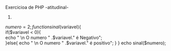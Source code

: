 Exercicioa de PHP -atitudinal-

1)                                                                                          
 $numero=2;     
 function sinal($variavel){  
    if($variavel < 0){  
   echo " \n O numero " .$variavel." é Negativo";    
    }else{
    echo " \n O numero " .$variavel." é positivo";
    }
}
     echo sinal($numero);

